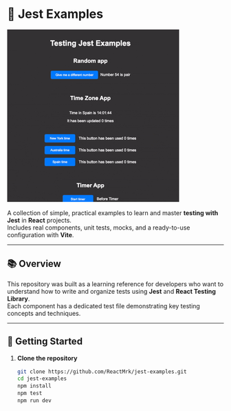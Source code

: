 # 🧪 Jest Examples

![Demo](https://github.com/ReactMrk/jest-examples/blob/main/assets/example-jest-examples.gif?raw=true)

A collection of simple, practical examples to learn and master **testing with Jest** in **React** projects.  
Includes real components, unit tests, mocks, and a ready-to-use configuration with **Vite**.

---

## 📚 Overview

This repository was built as a learning reference for developers who want to understand how to write and organize tests using **Jest** and **React Testing Library**.  
Each component has a dedicated test file demonstrating key testing concepts and techniques.

---

## 🚀 Getting Started

1. **Clone the repository**
   ```bash
   git clone https://github.com/ReactMrk/jest-examples.git
   cd jest-examples
   npm install
   npm test
   npm run dev
   ```
